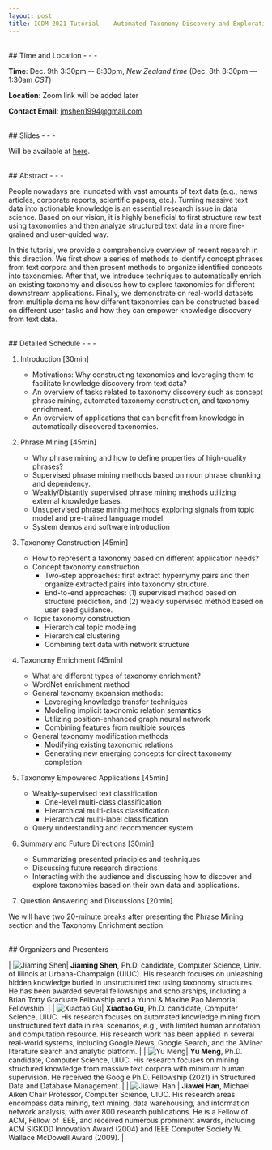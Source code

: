 ```yaml
---
layout: post
title: ICDM 2021 Tutorial -- Automated Taxonomy Discovery and Exploration
---
```


<br>
## Time and Location
- - -

**Time**: Dec. 9th 3:30pm -- 8:30pm, <i>New Zealand time</i> (Dec. 8th 8:30pm — 1:30am <i>CST</i>) 

**Location**: Zoom link will be added later

**Contact Email**: jmshen1994@gmail.com

<br>
## Slides
- - -

Will be available at [here](https://drive.google.com/drive/folders/1ZaGm5yLMVgTlF8GUqhW17YvTXqHtmlG8?usp=sharing).

<br>
## Abstract
- - -

People nowadays are inundated with vast amounts of text data (e.g., news articles, corporate reports, scientific papers, etc.). Turning massive text data into actionable knowledge is an essential research issue in data science. Based on our vision, it is highly beneficial to first structure raw text using taxonomies and then analyze structured text data in a more fine-grained and user-guided way.

In this tutorial, we provide a comprehensive overview of recent research in this direction. We first show a series of methods to identify concept phrases from text corpora and then present methods to organize identified concepts into taxonomies. After that, we introduce techniques to automatically enrich an existing taxonomy and discuss how to explore taxonomies for different downstream applications. Finally, we demonstrate on real-world datasets from multiple domains how different taxonomies can be constructed based on different user tasks and how they can empower knowledge discovery from text data.

<br>
## Detailed Schedule
- - -

1. Introduction [30min]
	* Motivations: Why constructing taxonomies and leveraging them to facilitate knowledge discovery from text data?
	* An overview of tasks related to taxonomy discovery such as concept phrase mining, automated taxonomy construction, and taxonomy enrichment.
	* An overview of applications that can benefit from knowledge in automatically discovered taxonomies.

2. Phrase Mining [45min]
	* Why phrase mining and how to define properties of high-quality phrases?
	* Supervised phrase mining methods based on noun phrase chunking and dependency.
	* Weakly/Distantly supervised phrase mining methods utilizing external knowledge bases.
	* Unsupervised phrase mining methods exploring signals from topic model and pre-trained language model.
	* System demos and software introduction

3. Taxonomy Construction [45min]
    * How to represent a taxonomy based on different application needs?
    * Concept taxonomy construction
        - Two-step approaches: first extract hypernymy pairs and then organize extracted pairs into taxonomy structure.
        - End-to-end approaches: (1) supervised method based on structure prediction, and (2) weakly supervised method based on user seed guidance.
    * Topic taxonomy construction
        - Hierarchical topic modeling
        - Hierarchical clustering
        - Combining text data with network structure

4. Taxonomy Enrichment [45min]
    * What are different types of taxonomy enrichment?
    * WordNet enrichment method
    * General taxonomy expansion methods:
        - Leveraging knowledge transfer techniques
        - Modeling implicit taxonomic relation semantics
        - Utilizing position-enhanced graph neural network
        - Combining features from multiple sources
    * General taxonomy modification methods
        - Modifying existing taxonomic relations
        - Generating new emerging concepts for direct taxonomy completion

5. Taxonomy Empowered Applications [45min]
    * Weakly-supervised text classification
        - One-level multi-class classification
        - Hierarchical multi-class classification
        - Hierarchical multi-label classification
    * Query understanding and recommender system

6. Summary and Future Directions [30min]
    * Summarizing presented principles and techniques
    * Discussing future research directions
    * Interacting with the audience and discussing how to discover and explore taxonomies based on their own data and applications.

7. Question Answering and Discussions [20min]

We will have two 20-minute breaks after presenting the Phrase Mining section and the Taxonomy Enrichment section. 

<br>
## Organizers and Presenters
- - -

| ![Jiaming Shen](/images/ICDM2021/JiamingShenAvatar.jpg?raw=True)| **Jiaming Shen**, Ph.D. candidate, Computer Science, Univ. of Illinois at Urbana-Champaign (UIUC). His research focuses on unleashing hidden knowledge buried in unstructured text using taxonomy structures. He has been awarded several fellowships and scholarships, including a Brian Totty Graduate Fellowship and a Yunni \& Maxine Pao Memorial Fellowship. |
| ![Xiaotao Gu](/images/ICDM2021/XiaotaoAvatar.jpg?raw=True)| **Xiaotao Gu**, Ph.D. candidate, Computer Science, UIUC. His research focuses on automated knowledge mining from unstructured text data in real scenarios, e.g., with limited human annotation and computation resource. His research work has been applied in several real-world systems, including Google News, Google Search, and the AMiner literature search and analytic platform. |
| ![Yu Meng](/images/ICDM2021/YuMengAvatar.jpg?raw=True)| **Yu Meng**, Ph.D. candidate, Computer Science, UIUC. His research focuses on mining structured knowledge from massive text corpora with minimum human supervision. He received the Google Ph.D. Fellowship (2021) in Structured Data and Database Management. |
| ![Jiawei Han](/images/ICDM2021/JiaweiHanAvatar.jpg) | **Jiawei Han**, Michael Aiken Chair Professor, Computer Science, UIUC. His research areas encompass data mining, text mining, data warehousing, and information network analysis, with over 800 research publications. He is a Fellow of ACM, Fellow of IEEE, and received numerous prominent awards, including ACM SIGKDD Innovation Award (2004) and IEEE Computer Society W. Wallace McDowell Award (2009). |
